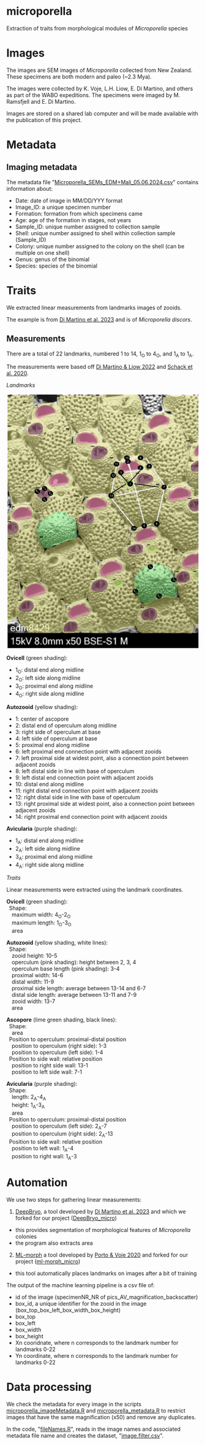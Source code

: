 # microporella
Extraction of traits from morphological modules of _Microporella_ species

# Images

The images are SEM images of _Microporella_ collected from New Zealand. These specimens are both modern and paleo (~2.3 Mya).

The images were collected by K. Voje, L.H. Liow, E. Di Martino, and others as part of the WABO expeditions. The specimens were imaged by M. Ramsfjell and E. Di Martino.

Images are stored on a shared lab computer and will be made available with the publication of this project.

# Metadata

## Imaging metadata

The metadata file "[Microporella_SEMs_EDM+Mali_05.06.2024.csv](https://github.com/megbalk/microporella/blob/main/Data/Microporella_SEMs_EDM%2BMali_05.06.2024.csv)" contains information about:
- Date: date of image in MM/DD/YYY format
- Image_ID: a unique specimen number
- Formation: formation from which specimens came
- Age: age of the formation in stages, not years
- Sample_ID: unique number assigned to collection sample
- Shell: unique number assigned to shell within collection sample (Sample_ID)
- Colony: unique number assigned to the colony on the shell (can be multiple on one shell)
- Genus: genus of the binomial
- Species: species of the binomial

# Traits

We extracted linear measurements from landmarks images of zooids.

The example is from [Di Martino et al. 2023](https://doi.org/10.1002/lom3.10563) and is of _Microporella discors_.

## Measurements

There are a total of 22 landmarks, numbered 1 to 14, 1<sub>O</sub> to 4<sub>O</sub>, and 1<sub>A</sub> to 1<sub>A</sub>.

The measurements were based off [Di Martino & Liow 2022](https://doi.org/10.1111/evo.14598) and [Schack et al. 2020](https://www.jstor.org/stable/26937017).

*Landmarks*

![landmarks](Microporella_landmarks.png)

**Ovicell** (green shading):  
- 1<sub>O</sub>: distal end along midline
- 2<sub>O</sub>: left side along midline
- 3<sub>O</sub>: proximal end along midline
- 4<sub>O</sub>: right side along midline

**Autozooid** (yellow shading):  
- 1: center of ascopore
- 2: distal end of operculum along midline
- 3: right side of operculum at base
- 4: left side of operculum at base
- 5: proximal end along midline
- 6: left proximal end connection point with adjacent zooids
- 7: left proximal side at widest point, also a connection point between adjacent zooids
- 8: left distal side in line with base of operculum
- 9: left distal end connection point with adjacent zooids
- 10: distal end along midline
- 11: right distal end connection point with adjacent zooids
- 12: right distal side in line with base of operculum
- 13: right proximal side at widest point, also a connection point between adjacent zooids
- 14: right proximal end connection point with adjacent zooids

**Avicularia** (purple shading):  
- 1<sub>A</sub>: distal end along midline
- 2<sub>A</sub>: left side along midline
- 3<sub>A</sub>: proximal end along midline
- 4<sub>A</sub>: right side along midline

*Traits*

Linear measurements were extracted using the landmark coordinates.

**Ovicell** (green shading):  
&ensp;Shape:  
&ensp;&ensp;maximum width: 4<sub>O</sub>-2<sub>O</sub>  
&ensp;&ensp;maximum length: 1<sub>O</sub>-3<sub>O</sub>  
&ensp;&ensp;area

**Autozooid** (yellow shading, white lines):  
&ensp;Shape:  
&ensp;&ensp;zooid height: 10-5  
&ensp;&ensp;operculum (pink shading): height between 2, 3, 4  
&ensp;&ensp;operculum base length (pink shading): 3-4  
&ensp;&ensp;proximal width: 14-6  
&ensp;&ensp;distal width: 11-9  
&ensp;&ensp;proximal side length: average between 13-14 and 6-7  
&ensp;&ensp;distal side length: average between 13-11 and 7-9  
&ensp;&ensp;zooid width: 13-7  
&ensp;&ensp;area

**Ascopore** (lime green shading, black lines):  
&ensp;Shape:  
&ensp;&ensp;area  
&ensp;Position to operculum: proximal-distal position  
&ensp;&ensp;position to operculum (right side): 1-3  
&ensp;&ensp;position to operculum (left side): 1-4  
&ensp;Position to side wall: relative position  
&ensp;&ensp;position to right side wall: 13-1  
&ensp;&ensp;position to left side wall: 7-1

**Avicularia** (purple shading):  
&ensp;Shape:  
&ensp;&ensp;length: 2<sub>A</sub>-4<sub>A</sub>  
&ensp;&ensp;height: 1<sub>A</sub>-3<sub>A</sub>  
&ensp;&ensp;area  
&ensp;Position to operculum: proximal-distal position  
&ensp;&ensp;position to operculum (left side): 2<sub>A</sub>-7  
&ensp;&ensp;position to operculum (right side): 2<sub>A</sub>-13  
&ensp;Position to side wall: relative position  
&ensp;&ensp;position to left wall: 1<sub>A</sub>-4  
&ensp;&ensp;position to right wall: 1<sub>A</sub>-3

# Automation

We use two steps for gathering linear measurements:

1. [DeepBryo](https://github.com/agporto/DeepBryo/), a tool developed by [Di Martino et al. 2023](https://doi.org/10.1002/lom3.10563) and which we forked for our project ([DeepBryo_micro](https://github.com/megbalk/DeepBryo_micro))
  - this provides segmentation of morphological features of _Microporella_ colonies
  - the program also extracts area

2.  [ML-morph](https://github.com/agporto/ml-morph) a tool developed by [Porto & Voje 2020](https://doi.org/10.1111/2041-210X.13373) and forked for our project ([ml-morph_micro](https://github.com/megbalk/ml-morph_micro))
   - this tool automatically places landmarks on images after a bit of training

The output of the machine learning pipeline is a csv file of:
- id of the image (specimenNR_NR of pics_AV_magnification_backscatter)
- box_id, a unique identifier for the zooid in the image (box_top_box_left_box_width_box_height)
- box_top
- box_left
- box_width
- box_height
- Xn cooridnate, where n corresponds to the landmark number for landmarks 0-22
- Yn coordinate, where n corresponds to the landmark number for landmarks 0-22

# Data processing

We check the metadata for every image in the scripts [microporella_imageMetadata.R](https://github.com/megbalk/microporella/blob/main/Scripts/microporella_imageMetadata.R) and [microporella_metadata.R](https://github.com/megbalk/microporella/blob/main/Scripts/microporella_metadata.R) to restrict images that have the same magnification (x50) and remove any duplicates.

In the code, "[fileNames.R](https://github.com/megbalk/microporella/blob/main/Scripts/filterImages.R)", reads in the image names and associated metadata file name and creates the dataset, "[image.filter.csv](https://github.com/megbalk/microporella/blob/main/Data/image.filter.csv)".
